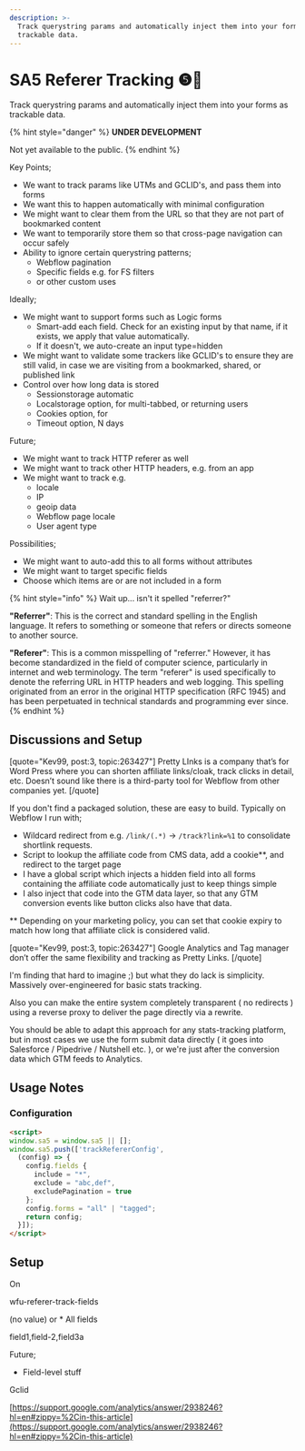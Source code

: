 ```yaml
---
description: >-
  Track querystring params and automatically inject them into your forms as
  trackable data.
---
```


# SA5 Referer Tracking ❺🧪

Track querystring params and automatically inject them into your forms as trackable data.

{% hint style="danger" %}
**UNDER DEVELOPMENT**

Not yet available to the public.&#x20;
{% endhint %}

Key Points;

* We want to track params like UTMs and GCLID's, and pass them into forms&#x20;
* We want this to happen automatically with minimal configuration
* We might want to clear them from the URL so that they are not part of bookmarked content
* We want to temporarily store them so that cross-page navigation can occur safely&#x20;
* Ability to ignore certain querystring patterns;
  * Webflow pagination
  * Specific fields e.g. for FS filters&#x20;
  * or other custom uses&#x20;

Ideally;

* We might want to support forms such as Logic forms&#x20;
  * Smart-add each field. Check for an existing input by that name, if it exists, we apply that value automatically.&#x20;
  * If it doesn't, we auto-create an input type=hidden&#x20;
* We might want to validate some trackers like GCLID's to ensure they are still valid, in case we are visiting from a bookmarked, shared, or published link
* Control over how long data is stored
  * Sessionstorage automatic
  * Localstorage option, for multi-tabbed, or returning users
  * Cookies option, for&#x20;
  * Timeout option, N days&#x20;

Future;

* We might want to track HTTP referer as well
* We might want to track other HTTP headers, e.g. from an app&#x20;
* We might want to track e.g.&#x20;
  * locale&#x20;
  * IP
  * geoip data
  * Webflow page locale
  * User agent type

Possibilities;&#x20;

* We might want to auto-add this to all forms without attributes&#x20;
* We might want to target specific fields&#x20;
* Choose which items are or are not included in a form&#x20;

{% hint style="info" %}
Wait up... isn't it spelled "referrer?"

**"Referrer"**: This is the correct and standard spelling in the English language. It refers to something or someone that refers or directs someone to another source.

**"Referer"**: This is a common misspelling of "referrer." However, it has become standardized in the field of computer science, particularly in internet and web terminology. The term "referer" is used specifically to denote the referring URL in HTTP headers and web logging. This spelling originated from an error in the original HTTP specification (RFC 1945) and has been perpetuated in technical standards and programming ever since.
{% endhint %}

## Discussions and Setup

\[quote="Kev99, post:3, topic:263427"] Pretty LInks is a company that’s for Word Press where you can shorten affiliate links/cloak, track clicks in detail, etc. Doesn’t sound like there is a third-party tool for Webflow from other companies yet. \[/quote]

If you don't find a packaged solution, these are easy to build. Typically on Webflow I run with;

* Wildcard redirect from e.g. `/link/(.*)` -> `/track?link=%1` to consolidate shortlink requests.
* Script to lookup the affiliate code from CMS data, add a cookie\*\*, and redirect to the target page
* I have a global script which injects a hidden field into all forms containing the affiliate code automatically just to keep things simple
* I also inject that code into the GTM data layer, so that any GTM conversion events like button clicks also have that data.

\*\* Depending on your marketing policy, you can set that cookie expiry to match how long that affiliate click is considered valid.

\[quote="Kev99, post:3, topic:263427"] Google Analytics and Tag manager don’t offer the same flexibility and tracking as Pretty Links. \[/quote]

I'm finding that hard to imagine ;) but what they do lack is simplicity. Massively over-engineered for basic stats tracking.

Also you can make the entire system completely transparent ( no redirects ) using a reverse proxy to deliver the page directly via a rewrite.

You should be able to adapt this approach for any stats-tracking platform, but in most cases we use the form submit data directly ( it goes into Salesforce / Pipedrive / Nutshell etc. ), or we're just after the conversion data which GTM feeds to Analytics.

##

##

## Usage Notes

### Configuration



```html
<script>
window.sa5 = window.sa5 || [];
window.sa5.push(['trackRefererConfig', 
  (config) => {
    config.fields {
      include = "*",
      exclude = "abc,def",
      excludePagination = true
    };     
    config.forms = "all" | "tagged"; 
    return config;
  }]); 
</script> 
```

## Setup

On&#x20;

wfu-referer-track-fields

(no value) or \* All fields

field1,field-2,field3a

Future;

* Field-level stuff&#x20;

Gclid

[https://support.google.com/analytics/answer/2938246?hl=en#zippy=%2Cin-this-article](https://support.google.com/analytics/answer/2938246?hl=en#zippy=%2Cin-this-article)

